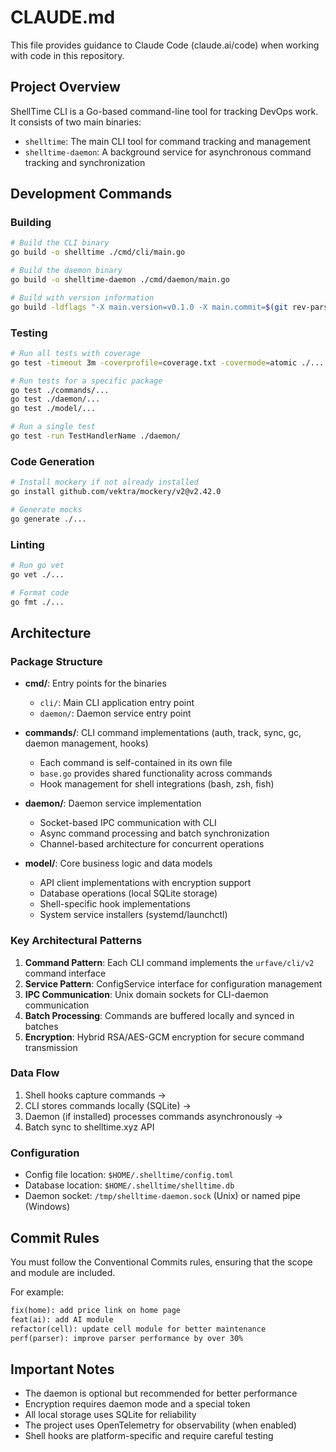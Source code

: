 # CLAUDE.md

This file provides guidance to Claude Code (claude.ai/code) when working with code in this repository.

## Project Overview

ShellTime CLI is a Go-based command-line tool for tracking DevOps work. It consists of two main binaries:
- `shelltime`: The main CLI tool for command tracking and management
- `shelltime-daemon`: A background service for asynchronous command tracking and synchronization

## Development Commands

### Building
```bash
# Build the CLI binary
go build -o shelltime ./cmd/cli/main.go

# Build the daemon binary
go build -o shelltime-daemon ./cmd/daemon/main.go

# Build with version information
go build -ldflags "-X main.version=v0.1.0 -X main.commit=$(git rev-parse HEAD) -X main.date=$(date -u +%Y-%m-%d)" -o shelltime ./cmd/cli/main.go
```

### Testing
```bash
# Run all tests with coverage
go test -timeout 3m -coverprofile=coverage.txt -covermode=atomic ./...

# Run tests for a specific package
go test ./commands/...
go test ./daemon/...
go test ./model/...

# Run a single test
go test -run TestHandlerName ./daemon/
```

### Code Generation
```bash
# Install mockery if not already installed
go install github.com/vektra/mockery/v2@v2.42.0

# Generate mocks
go generate ./...
```

### Linting
```bash
# Run go vet
go vet ./...

# Format code
go fmt ./...
```

## Architecture

### Package Structure
- **cmd/**: Entry points for the binaries
  - `cli/`: Main CLI application entry point
  - `daemon/`: Daemon service entry point

- **commands/**: CLI command implementations (auth, track, sync, gc, daemon management, hooks)
  - Each command is self-contained in its own file
  - `base.go` provides shared functionality across commands
  - Hook management for shell integrations (bash, zsh, fish)

- **daemon/**: Daemon service implementation
  - Socket-based IPC communication with CLI
  - Async command processing and batch synchronization
  - Channel-based architecture for concurrent operations

- **model/**: Core business logic and data models
  - API client implementations with encryption support
  - Database operations (local SQLite storage)
  - Shell-specific hook implementations
  - System service installers (systemd/launchctl)

### Key Architectural Patterns

1. **Command Pattern**: Each CLI command implements the `urfave/cli/v2` command interface
2. **Service Pattern**: ConfigService interface for configuration management
3. **IPC Communication**: Unix domain sockets for CLI-daemon communication
4. **Batch Processing**: Commands are buffered locally and synced in batches
5. **Encryption**: Hybrid RSA/AES-GCM encryption for secure command transmission

### Data Flow
1. Shell hooks capture commands → 
2. CLI stores commands locally (SQLite) → 
3. Daemon (if installed) processes commands asynchronously → 
4. Batch sync to shelltime.xyz API

### Configuration
- Config file location: `$HOME/.shelltime/config.toml`
- Database location: `$HOME/.shelltime/shelltime.db`
- Daemon socket: `/tmp/shelltime-daemon.sock` (Unix) or named pipe (Windows)

## Commit Rules

You must follow the Conventional Commits rules, ensuring that the scope and module are included.

For example:

```md
fix(home): add price link on home page
feat(ai): add AI module
refactor(cell): update cell module for better maintenance
perf(parser): improve parser performance by over 30%
```

## Important Notes

- The daemon is optional but recommended for better performance
- Encryption requires daemon mode and a special token
- All local storage uses SQLite for reliability
- The project uses OpenTelemetry for observability (when enabled)
- Shell hooks are platform-specific and require careful testing